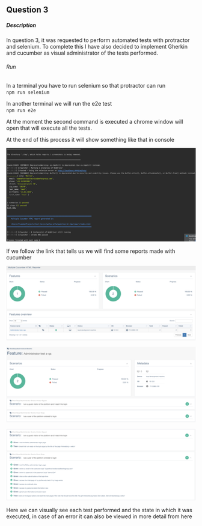 ## Question 3

##### Description

In question 3, it was requested to perform automated tests with protractor and selenium. 
To complete this I have also decided to implement Gherkin and cucumber as visual administrator of the tests performed.


###### Run

In a terminal you have to run selenium so that protractor can run<br>
`npm run selenium`


In another terminal we will run the e2e test<br>
`npm run e2e`

At the moment the second command is executed a chrome window will open that will execute all the tests.


At the end of this process it will show something like that in console

![console after test execution](./assets/console-1.png)


If we follow the link that tells us we will find some reports made with cucumber

![cucumber report 1](./assets/cucumber-1.png)

![cucumber report 2](./assets/cucumber-2.png)

![cucumber report 3](./assets/cucumber-3.png)


Here we can visually see each test performed and the state in which it was executed, in case of an error it can also be viewed in more detail from here
